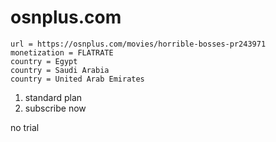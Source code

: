 # osnplus.com

~~~
url = https://osnplus.com/movies/horrible-bosses-pr243971
monetization = FLATRATE
country = Egypt
country = Saudi Arabia
country = United Arab Emirates
~~~

1. standard plan
2. subscribe now

no trial
